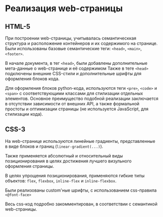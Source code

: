 # Реализация web-страницы

## HTML-5

При построении web-страницы, учитывалась семантическкая структура и расположение контейнеров и их содержимого на странице.
Были использованы базовые семантические теги: `<head>`, `<main>`, `<footer>`.

В начале документа, в тег `<head>`, были добавлены дополнительные мета-данные о web-странице и её содержимом
Также в теге `<head>` подключены внешние CSS-стили и дополнительные шрифты для оформления блоков кода.

Для оформления блоков python-кода, используются теги `<pre>`, `<code>` и `<span>` с соответствующими классами для стилизации отдельных элементов.
Основное преимущество подобной реализации заключается в отсутствии зависимости от внешних API, а также формальной простоты и оптимизации страницы (не используется JavaScript, для стилизации кода).

## CSS-3

На web-странице используются линейные градиенты, представленные в виде блоков и границ (`linear-gradient(...)`).

Также применяется абсолютный и относительный виды позиционирования в целях достижения лучшего визульного оформления страницы.

В целях упрощения позиционирования, применяются гибкие типы объектов: `flex`, `flexbox`, `inline-flex` и `inline-flexbox`.

Были реализованы custom'ные шрифты, с использованием css-правила `<@font-face>`

Весь css-код подробно закомментирован, в соответствии с семантикой web-страницы.
